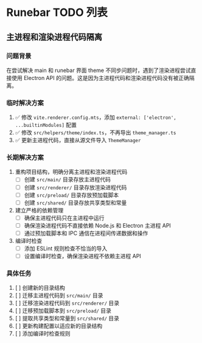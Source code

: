 # Runebar TODO 列表

## 主进程和渲染进程代码隔离

### 问题背景
在尝试解决 main 和 runebar 界面 theme 不同步问题时，遇到了渲染进程尝试直接使用 Electron API 的问题。这是因为主进程代码和渲染进程代码没有被正确隔离。

### 临时解决方案
1. ✅ 修改 `vite.renderer.config.mts`，添加 `external: ['electron', ...builtinModules]` 配置
2. ✅ 修改 `src/helpers/theme/index.ts`，不再导出 `theme_manager.ts`
3. ✅ 更新主进程代码，直接从源文件导入 `ThemeManager`

### 长期解决方案
1. 重构项目结构，明确分离主进程和渲染进程代码
   - [ ] 创建 `src/main/` 目录存放主进程代码
   - [ ] 创建 `src/renderer/` 目录存放渲染进程代码
   - [ ] 创建 `src/preload/` 目录存放预加载脚本
   - [ ] 创建 `src/shared/` 目录存放共享类型和常量

2. 建立严格的依赖管理
   - [ ] 确保主进程代码只在主进程中运行
   - [ ] 确保渲染进程代码不直接依赖 Node.js 和 Electron 主进程 API
   - [ ] 通过预加载脚本和 IPC 通信在进程间传递数据和操作

3. 编译时检查
   - [ ] 添加 ESLint 规则检查不恰当的导入
   - [ ] 设置编译时检查，确保渲染进程不依赖主进程 API

### 具体任务
1. [ ] 创建新的目录结构
2. [ ] 迁移主进程代码到 `src/main/` 目录
3. [ ] 迁移渲染进程代码到 `src/renderer/` 目录
4. [ ] 迁移预加载脚本到 `src/preload/` 目录
5. [ ] 提取共享类型和常量到 `src/shared/` 目录
6. [ ] 更新构建配置以适应新的目录结构
7. [ ] 添加编译时检查规则 